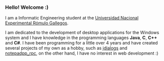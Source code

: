 ### Hello! Welcome :)
I am a Informatic Engineering student at the [Universidad Nacional Experimental Rómulo Gallegos](http://www.unerg.edu.ve).

I am dedicated to the development of desktop applications for the Windows system and I have knowledge in the programming languages **Java**, **C**, **C++** and **C#**. I have been programming for a little over 4 years and have created several projects of my own as a hobby, such as [jdialogs](https://github.com/Zukaritasu/jdialogs) and [notepadpp_rpc](https://github.com/Zukaritasu/notepadpp_rpc), on the other hand, I have no interest in web development :)

<!--
**Zukaritasu/zukaritasu** is a ✨ _special_ ✨ repository because its `README.md` (this file) appears on your GitHub profile.

Here are some ideas to get you started:

- 🔭 I’m currently working on ...
- 🌱 I’m currently learning ...
- 👯 I’m looking to collaborate on ...
- 🤔 I’m looking for help with ...
- 💬 Ask me about ...
- 📫 How to reach me: ...
- 😄 Pronouns: ...
- ⚡ Fun fact: ...
-->
